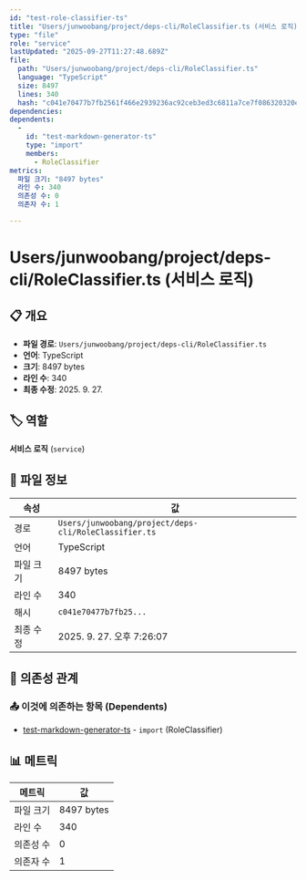 ```yaml
---
id: "test-role-classifier-ts"
title: "Users/junwoobang/project/deps-cli/RoleClassifier.ts (서비스 로직)"
type: "file"
role: "service"
lastUpdated: "2025-09-27T11:27:48.689Z"
file:
  path: "Users/junwoobang/project/deps-cli/RoleClassifier.ts"
  language: "TypeScript"
  size: 8497
  lines: 340
  hash: "c041e70477b7fb2561f466e2939236ac92ceb3ed3c6811a7ce7f086320320ebe"
dependencies:
dependents:
  -
    id: "test-markdown-generator-ts"
    type: "import"
    members:
      - RoleClassifier
metrics:
  파일 크기: "8497 bytes"
  라인 수: 340
  의존성 수: 0
  의존자 수: 1

---
```


# Users/junwoobang/project/deps-cli/RoleClassifier.ts (서비스 로직)

## 📋 개요

- **파일 경로**: `Users/junwoobang/project/deps-cli/RoleClassifier.ts`
- **언어**: TypeScript
- **크기**: 8497 bytes
- **라인 수**: 340
- **최종 수정**: 2025. 9. 27.

## 🏷️ 역할

**서비스 로직** (`service`)

## 📄 파일 정보

| 속성 | 값 |
|------|----|
| 경로 | `Users/junwoobang/project/deps-cli/RoleClassifier.ts` |
| 언어 | TypeScript |
| 파일 크기 | 8497 bytes |
| 라인 수 | 340 |
| 해시 | `c041e70477b7fb25...` |
| 최종 수정 | 2025. 9. 27. 오후 7:26:07 |

## 🔗 의존성 관계

### 📤 이것에 의존하는 항목 (Dependents)

- [test-markdown-generator-ts](test-markdown-generator-ts.md) - `import` (RoleClassifier)

## 📊 메트릭

| 메트릭 | 값 |
|--------|----|
| 파일 크기 | 8497 bytes |
| 라인 수 | 340 |
| 의존성 수 | 0 |
| 의존자 수 | 1 |

